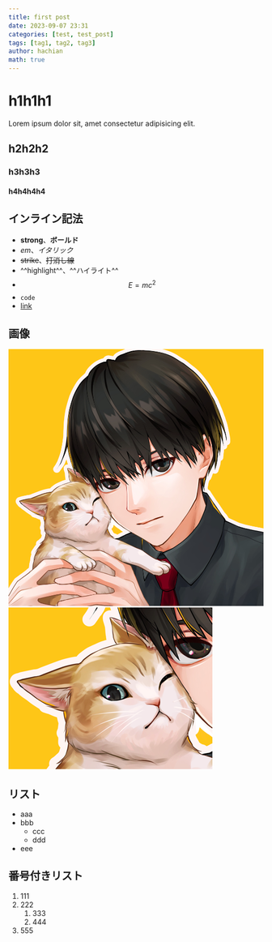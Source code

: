 ```yaml
---
title: first post
date: 2023-09-07 23:31
categories: [test, test_post]
tags: [tag1, tag2, tag3]
author: hachian
math: true
---
```


# h1h1h1

Lorem ipsum dolor sit, amet consectetur adipisicing elit.

## h2h2h2

### h3h3h3

#### h4h4h4h4

## インライン記法

- **strong**、**ボールド**
- *em*、*イタリック*
- ~~strike~~、~~打消し線~~
- ^^highlight^^、^^ハイライト^^
- $$E = mc^2$$
- `code`
- [link](https://github.com/hachian/chirpy-blog)

## 画像

![Alt text](/assets/img/2023-09-07-first-post/image.png)
![Alt text](/assets/img/2023-09-07-first-post/image-1.png)

## リスト

- aaa
- bbb
    - ccc
    - ddd
- eee

## 番号付きリスト

1. 111
1. 222
    1. 333
    1. 444
1. 555